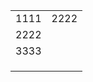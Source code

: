 
|      |      |
| ---- | ---- |
| 1111 | 2222 |
| 2222 |      |
| 3333 |      |
|      |      |
|      |      |
|      |      |
